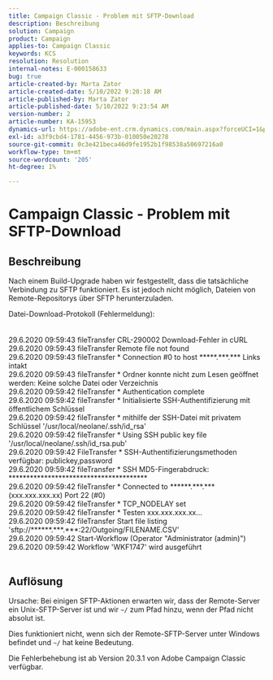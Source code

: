 ```yaml
---
title: Campaign Classic - Problem mit SFTP-Download
description: Beschreibung
solution: Campaign
product: Campaign
applies-to: Campaign Classic
keywords: KCS
resolution: Resolution
internal-notes: E-000158633
bug: true
article-created-by: Marta Zator
article-created-date: 5/10/2022 9:20:18 AM
article-published-by: Marta Zator
article-published-date: 5/10/2022 9:23:54 AM
version-number: 2
article-number: KA-15953
dynamics-url: https://adobe-ent.crm.dynamics.com/main.aspx?forceUCI=1&pagetype=entityrecord&etn=knowledgearticle&id=61245362-42d0-ec11-a7b5-00224809c101
exl-id: a3f9cbd4-1781-4456-973b-010050e20278
source-git-commit: 0c3e421beca46d9fe1952b1f98538a50697216a0
workflow-type: tm+mt
source-wordcount: '205'
ht-degree: 1%

---
```


# Campaign Classic - Problem mit SFTP-Download

## Beschreibung


Nach einem Build-Upgrade haben wir festgestellt, dass die tatsächliche Verbindung zu SFTP funktioniert. Es ist jedoch nicht möglich, Dateien von Remote-Repositorys über SFTP herunterzuladen.

Datei-Download-Protokoll (Fehlermeldung):
<br><br><br>29.6.2020 09:59:43 fileTransfer CRL-290002 Download-Fehler in cURL
<br>29.6.2020 09:59:43 fileTransfer Remote file not found
<br>29.6.2020 09:59:43 fileTransfer \* Connection #0 to host \*\*\*\*\*.\*\*\*.\*\*\* Links intakt
<br>29.6.2020 09:59:43 fileTransfer \* Ordner konnte nicht zum Lesen geöffnet werden: Keine solche Datei oder Verzeichnis
<br>29.6.2020 09:59:42 fileTransfer \* Authentication complete
<br>29.6.2020 09:59:42 fileTransfer \* Initialisierte SSH-Authentifizierung mit öffentlichem Schlüssel
<br>29.6.2020 09:59:42 fileTransfer \* mithilfe der SSH-Datei mit privatem Schlüssel &#39;/usr/local/neolane/.ssh/id_rsa&#39;
<br>29.6.2020 09:59:42 fileTransfer \* Using SSH public key file &#39;/usr/local/neolane/.ssh/id_rsa.pub&#39;
<br>29.6.2020 09:59:42 FileTransfer \* SSH-Authentifizierungsmethoden verfügbar: publickey,password
<br>29.6.2020 09:59:42 fileTransfer \* SSH MD5-Fingerabdruck: \*\*\*\*\*\*\*\*\*\*\*\*\*\*\*\*\*\*\*\*\*\*\*\*\*\*\*\*\*\*\*\*\*\*\*\*\*\*\*
<br>29.6.2020 09:59:42 fileTransfer \* Connected to \*\*\*\*\*\*.\*\*\*.\*\*\* (xxx.xxx.xxx.xx) Port 22 (#0)
<br>29.6.2020 09:59:42 fileTransfer \* TCP_NODELAY set
<br>29.6.2020 09:59:42 fileTransfer \* Testen xxx.xxx.xxx.xx...
<br>29.6.2020 09:59:42 fileTransfer Start file listing &#39;sftp://\*\*\*\*\*\*.\*\*\*.\*\*\*:22/Outgoing/FILENAME.CSV&#39;
<br>29.6.2020 09:59:42 Start-Workflow (Operator &quot;Administrator (admin)&quot;)
<br>29.6.2020 09:59:42 Workflow &#39;WKF1747&#39; wird ausgeführt<br><br>

## Auflösung


Ursache: Bei einigen SFTP-Aktionen erwarten wir, dass der Remote-Server ein Unix-SFTP-Server ist und wir `~/` zum Pfad hinzu, wenn der Pfad nicht absolut ist.

Dies funktioniert nicht, wenn sich der Remote-SFTP-Server unter Windows befindet und `~/` hat keine Bedeutung.

Die Fehlerbehebung ist ab Version 20.3.1 von Adobe Campaign Classic verfügbar.
